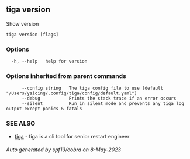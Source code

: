 ## tiga version

Show version

```
tiga version [flags]
```

### Options

```
  -h, --help   help for version
```

### Options inherited from parent commands

```
      --config string   The tiga config file to use (default "/Users/ysicing/.config/tiga/config/default.yaml")
      --debug           Prints the stack trace if an error occurs
      --silent          Run in silent mode and prevents any tiga log output except panics & fatals
```

### SEE ALSO

* [tiga](tiga.md)	 - tiga is a cli tool for senior restart engineer

###### Auto generated by spf13/cobra on 8-May-2023

